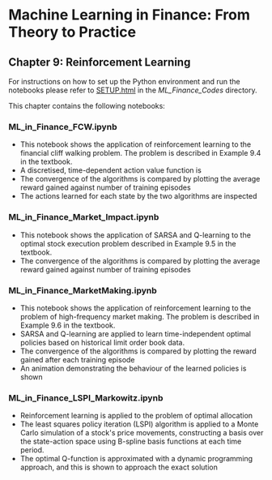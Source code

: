 # Machine Learning in Finance: From Theory to Practice

## Chapter 9: Reinforcement Learning

For instructions on how to set up the Python environment and run the notebooks please refer to [SETUP.html](../SETUP.html) in the *ML_Finance_Codes* directory.

This chapter contains the following notebooks:

### ML_in_Finance_FCW.ipynb

 * This notebook shows the application of reinforcement learning to the financial cliff walking problem. The problem is described in Example 9.4 in the textbook.
 * A discretised, time-dependent action value function is 
 * The convergence of the algorithms is compared by plotting the average reward gained against number of training episodes
 * The actions learned for each state by the two algorithms are inspected

###  ML_in_Finance_Market_Impact.ipynb
 * This notebook shows the application of SARSA and Q-learning to the optimal stock execution problem described in Example 9.5 in the textbook.
 * The convergence of the algorithms is compared by plotting the average reward gained against number of training episodes

### ML_in_Finance_MarketMaking.ipynb
 * This notebook shows the application of reinforcement learning to the problem of high-frequency market making. The problem is described in Example 9.6 in the textbook.
 * SARSA and Q-learning are applied to learn time-independent optimal policies based on historical limit order book data.
 * The convergence of the algorithms is compared by plotting the reward gained after each training episode
 * An animation demonstrating the behaviour of the learned policies is shown

### ML_in_Finance_LSPI_Markowitz.ipynb
 * Reinforcement learning is applied to the problem of optimal allocation
 * The least squares policy iteration (LSPI) algorithm is applied to a Monte Carlo simulation of a stock's price movements, constructing a basis over the state-action space using B-spline basis functions at each time period.
* The optimal Q-function is approximated with a dynamic programming approach, and this is shown to approach the exact solution